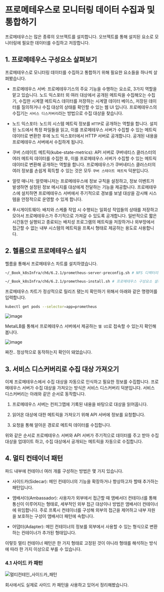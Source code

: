 # 프로메테우스로 모니터링 데이터 수집과 및 통합하기

프로메테우스는 많은 종류의 오브젝트를 설치합니다. 오브젝트를 통해 설치된 요소로 모니터링에 필요한 데이터를 수집하고 저장합니다.

## 1. 프로메테우스 구성요소 살펴보기

프로메테우스로 모니터링 데이터를 수집하고 통합하기 위해 필요한 요소들을 하나씩 살펴봤습니다.

- 프로메테우스 서버: 프로메테우기스의 주요 기능을 수행하는 요소로, 3가지 역할을 맡고 있습니다. 노드 익스포터 외 여러 대상에서 공개된 메트릭을 수집해오는 수집기, 수집한 시계열 메트릭스 데이터를 저장하는 시계열 데이터 베이스, 저장된 데이터를 질의하거나 수집 대상의 상태를 확인할 수 있는 웹 UI 입니다.
프로메테우스의 수집기는 `서비스 디스커버리`라는 방법으로 수집 대상을 찾습니다.

- 노드 익스포터: 노드의 시스템 메트릭 정보를 `HTTP`로 공개하는 역할을 합니다. 설치된 노드에서 특정 파일들을 읽고, 이를 프로메테우스 서버가 수집할 수 있는 메트릭 데이터로 변환한 후에 노드 익스포터에서 HTTP 서버로 공개합니다. 공개된 내용을 프로메테우스 서버에서 수집하게 됩니다. 

- 쿠버 스테이트 메트릭(kube-state-metrics): API 서버로 쿠버네티스 클러스터의 여러 메트릭 데이터를 수집한 후, 이를 프로메테우스 서버가 수집할 수 있는 메트릭 데이터로 변환해 공개하는 역할을 합니다. 프로메테우스가 쿠버네티스 클러스터의 여러 정보를 손쉽게 획득할 수 있는 것은 모두 `쿠버 스테이트 메트릭` 덕분입니다.

- 얼럿 매니저: 얼럿매니저는 프로메테우스에 정보 규칙을 설정하고, 정보 이벤트가 발생하면 설정된 정보 메시지를 대상에게 전달하는 기능을 제공합니다. 프로메테우스에 설치하면 프로메테우스 서버에서 주기적으로 경보를 보낼 대상을 감시해 시스템을 안정적으로 운영할 수 있게 합니다.

- 푸시게이트웨이: 배치와 스케줄 작업 시 수행되는 일회성 작업들의 상태를 저장하고 모아서 프로메테우스가 주기적으로 가져갈 수 있도록 공개합니다. 일반적으로 짧은 시간동안 실행되고 종료되는 배치성 프로그램의 메트릭을 저장하거나 외부망에서 접근할 수 없는 내부 시스템의 메트릭을 프록시 형태로 제공하는 용도로 사용합니다.



## 2. 헬름으로 프로메테우스 설치

헬름을 통해서 프로메테우스 차트를 설치하였습니다.

```bash
~/_Book_k8sInfra/ch6/6.2.1/prometheus-server-preconfig.sh # NFS 디렉터리 생성 및 PV, PVC 오브젝트 생성

~/_Book_k8sInfra/ch6/6.2.1/prometheus-install.sh # 프로메테우스 구성요소 설치(큐브 스테이트 메트릭, 프로메테우스 서버, 노드 익스포터 등)
```

프로메테우스 차트가 정상적으로 릴리즈 됐는지 확인하기 위해서 아래와 같은 명령어를 입력합니다.

```bash
kubectl get pods --selector=app=prometheus
```

![image](https://user-images.githubusercontent.com/22395934/235339003-566057ba-d11f-49ee-a554-cb2c8fcae5f1.png)

MetalLB를 통해서 프로메테우스 서버에서 제공하는 `웹 UI`로 접속할 수 있는지 확인해봅니다.

![image](https://user-images.githubusercontent.com/22395934/235339054-4c91c48f-7384-4ef3-88d4-690acf799a98.png)

짜잔.. 정상적으로 동작하는지 확인이 돼었습니다.

## 3. 서비스 디스커버리로 수집 대상 가져오기

이제 프로메테우스에서 수집 대상을 자동으로 인식하고 필요한 정보를 수집합니다. 프로메테우스 서버가 수집 대상을 가져오는 방식은 서비스 디스커버리 덕분입니다. 서비스 디스커버리는 아래와 같은 순서로 동작합니다.

1. 프로메테우스 서버는 컨피그맵에 기록된 내용을 바탕으로 대상을 읽어옵니다. 

2. 읽어온 대상에 대한 메트릭을 가져오기 위해 API 서버에 정보를 요청합니다. 

3. 요청을 통해 알아온 경로로 메트릭 데이터를 수집합니다.

위와 같은 순서로 프로메테우스 서버와 API 서버가 주기적으로 데이터를 주고 받아 수집 대상을 업데이트 하고, 수집 대상에서 공개되는 메트릭을 자동으로 수집합니다.

## 4. 멀티 컨테이너 패턴

파드 내부에 컨테이너 여러 개를 구성하는 방법은 몇 가지 있습니다.

- 사이드카(Sidecar): 메인 컨테이너의 기능을 확장하거나 향상하고자 할때 추가하는 패턴입니다.

- 앰배서더(Ambassador): 사용자가 외부에서 접근할 때 앰배서더 컨테이너를 통해 통신이 이루어지는 형태로, 세부적인 외부 접근 대상이나 방법은 앰배서더 컨테이너에 위임합니다. 주로 프록시 컨테이너를 구성해 외부의 접근을 제어하고 내부 자원을 보호하는 구성이 앰배서더 패턴에 속합니다.

- 어댑터(Adapter): 메인 컨테이너의 정보를 외부에서 사용할 수 있는 형식으로 변환하는 컨테이너가 추가된 형태입니다. 

이렇듯 멀티 컨테이너 패턴은 한 가지 형태로 고정된 것이 아니라 형태를 해석하는 방식에 따라 한 가지 이상으로 부를 수 있습니다. 

### 4.1 사이드 카 패턴

![멀티컨테인_사이드카_패턴](https://user-images.githubusercontent.com/22395934/235341362-fb4b2ead-48f4-4c31-83d0-2df52b1bf3dc.png)

회사에서도 실제로 사이드 카 패턴을 사용하고 있어서 정리해봤습니다.